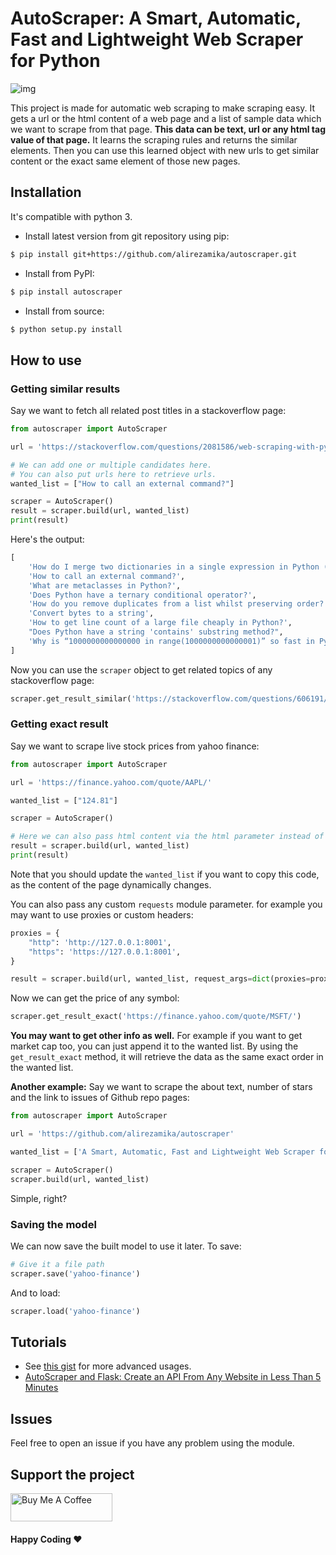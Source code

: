 # AutoScraper: A Smart, Automatic, Fast and Lightweight Web Scraper for Python

![img](https://user-images.githubusercontent.com/17881612/91968083-5ee92080-ed29-11ea-82ec-d99ec85367a5.png)

This project is made for automatic web scraping to make scraping easy. 
It gets a url or the html content of a web page and a list of sample data which we want to scrape from that page. **This data can be text, url or any html tag value of that page.** It learns the scraping rules and returns the similar elements. Then you can use this learned object with new urls to get similar content or the exact same element of those new pages.

## Installation

It's compatible with python 3.

- Install latest version from git repository using pip:
```bash
$ pip install git+https://github.com/alirezamika/autoscraper.git
```

- Install from PyPI:
```bash
$ pip install autoscraper
```

- Install from source:
```bash
$ python setup.py install
```

## How to use

### Getting similar results

Say we want to fetch all related post titles in a stackoverflow page:

```python
from autoscraper import AutoScraper

url = 'https://stackoverflow.com/questions/2081586/web-scraping-with-python'

# We can add one or multiple candidates here.
# You can also put urls here to retrieve urls.
wanted_list = ["How to call an external command?"]

scraper = AutoScraper()
result = scraper.build(url, wanted_list)
print(result)
```

Here's the output:
```python
[
    'How do I merge two dictionaries in a single expression in Python (taking union of dictionaries)?', 
    'How to call an external command?', 
    'What are metaclasses in Python?', 
    'Does Python have a ternary conditional operator?', 
    'How do you remove duplicates from a list whilst preserving order?', 
    'Convert bytes to a string', 
    'How to get line count of a large file cheaply in Python?', 
    "Does Python have a string 'contains' substring method?", 
    'Why is “1000000000000000 in range(1000000000000001)” so fast in Python 3?'
]
```
Now you can use the `scraper` object to get related topics of any stackoverflow page:
```python
scraper.get_result_similar('https://stackoverflow.com/questions/606191/convert-bytes-to-a-string')
```

### Getting exact result

Say we want to scrape live stock prices from yahoo finance:

```python
from autoscraper import AutoScraper

url = 'https://finance.yahoo.com/quote/AAPL/'

wanted_list = ["124.81"]

scraper = AutoScraper()

# Here we can also pass html content via the html parameter instead of the url (html=html_content)
result = scraper.build(url, wanted_list)
print(result)
```
Note that you should update the `wanted_list` if you want to copy this code, as the content of the page dynamically changes.

You can also pass any custom `requests` module parameter. for example you may want to use proxies or custom headers:

```python
proxies = {
    "http": 'http://127.0.0.1:8001',
    "https": 'https://127.0.0.1:8001',
}

result = scraper.build(url, wanted_list, request_args=dict(proxies=proxies))
```

Now we can get the price of any symbol:

```python
scraper.get_result_exact('https://finance.yahoo.com/quote/MSFT/')
```

**You may want to get other info as well.** For example if you want to get market cap too, you can just append it to the wanted list. By using the `get_result_exact` method, it will retrieve the data as the same exact order in the wanted list.

**Another example:** Say we want to scrape the about text, number of stars and the link to issues of Github repo pages:

```python
from autoscraper import AutoScraper

url = 'https://github.com/alirezamika/autoscraper'

wanted_list = ['A Smart, Automatic, Fast and Lightweight Web Scraper for Python', '2.5k', 'https://github.com/alirezamika/autoscraper/issues']

scraper = AutoScraper()
scraper.build(url, wanted_list)
```

Simple, right?


### Saving the model

We can now save the built model to use it later. To save:

```python
# Give it a file path
scraper.save('yahoo-finance')
```

And to load:

```python
scraper.load('yahoo-finance')
```

## Tutorials

- See [this gist](https://gist.github.com/alirezamika/72083221891eecd991bbc0a2a2467673) for more advanced usages.
- [AutoScraper and Flask: Create an API From Any Website in Less Than 5 Minutes](https://medium.com/better-programming/autoscraper-and-flask-create-an-api-from-any-website-in-less-than-5-minutes-3f0f176fc4a3)

## Issues
Feel free to open an issue if you have any problem using the module.

## Support the project

<a href="https://www.buymeacoffee.com/alirezam" target="_blank"><img src="https://cdn.buymeacoffee.com/buttons/v2/default-black.png" alt="Buy Me A Coffee" height="45" width="163" ></a>


#### Happy Coding  ♥️
